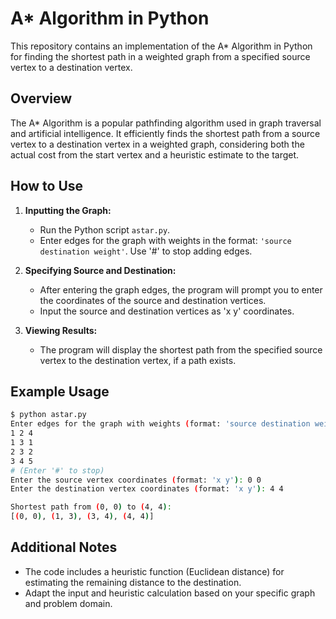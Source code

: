 # A* Algorithm in Python

This repository contains an implementation of the A* Algorithm in Python for finding the shortest path in a weighted graph from a specified source vertex to a destination vertex.

## Overview

The A* Algorithm is a popular pathfinding algorithm used in graph traversal and artificial intelligence. It efficiently finds the shortest path from a source vertex to a destination vertex in a weighted graph, considering both the actual cost from the start vertex and a heuristic estimate to the target.

## How to Use

1. **Inputting the Graph:**
   - Run the Python script `astar.py`.
   - Enter edges for the graph with weights in the format: `'source destination weight'`. Use '#' to stop adding edges.

2. **Specifying Source and Destination:**
   - After entering the graph edges, the program will prompt you to enter the coordinates of the source and destination vertices.
   - Input the source and destination vertices as 'x y' coordinates.

3. **Viewing Results:**
   - The program will display the shortest path from the specified source vertex to the destination vertex, if a path exists.

## Example Usage

```bash
$ python astar.py
Enter edges for the graph with weights (format: 'source destination weight'). Enter '#' to stop:
1 2 4
1 3 1
2 3 2
3 4 5
# (Enter '#' to stop)
Enter the source vertex coordinates (format: 'x y'): 0 0
Enter the destination vertex coordinates (format: 'x y'): 4 4

Shortest path from (0, 0) to (4, 4):
[(0, 0), (1, 3), (3, 4), (4, 4)]
```

## Additional Notes

- The code includes a heuristic function (Euclidean distance) for estimating the remaining distance to the destination.
- Adapt the input and heuristic calculation based on your specific graph and problem domain.
